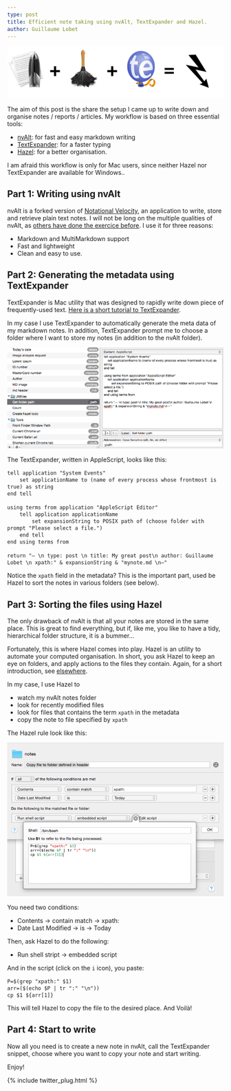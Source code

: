```yaml
---
type: post
title: Efficient note taking using nvAlt, TextExpander and Hazel.
author: Guillaume Lobet
---
```


![legend ](/img/nvalt/hazel-nvalt.png)

The aim of this post is the share the setup I came up to write down and organise notes / reports / articles. My workflow is based on three essential tools: 

- [nvAlt](http://brettterpstra.com/projects/nvalt/): for fast and easy markdown writing
- [TextExpander](http://smilesoftware.com/TextExpander/index.html): for a faster typing
- [Hazel](http://www.noodlesoft.com/hazel.php): for a better organisation.

<div class="message">
I am afraid this workflow is only for Mac users, since neither Hazel nor TextExpander are available for Windows..
</div>

## Part 1: Writing using nvAlt

nvAlt is a forked version of [Notational Velocity](http://notational.net/), an application to write, store and retrieve plain text notes. I will not be long on the multiple qualities of nvAlt, as [others have done the exercice before](http://www.macworld.com/article/2047073/nvalt-review-makes-writing-and-finding-plain-text-notes-simple.html). I use it for three reasons:

- Markdown and MultiMarkdown support
- Fast and lightweight
- Clean and easy to use.


## Part 2: Generating the metadata using TextExpander

TextExpander is Mac utility that was designed to rapidly write down piece of frequently-used text. [Here is a short tutorial to TextExpander](http://lifehacker.com/a-comprehensive-guide-to-textexpander-1616374942).

In my case I use TextExpander to automatically generate the meta data of my markdown notes. In addition, TextExpander prompt me to choose a folder where I want to store my notes (in addition to the nvAlt folder).


![legend ](/img/nvalt/textexpander.png)


The TextExpander, written in AppleScript, looks like this: 

	tell application "System Events"
    	set applicationName to (name of every process whose frontmost is true) as string
	end tell

	using terms from application "AppleScript Editor"
    	tell application applicationName
        	set expansionString to POSIX path of (choose folder with prompt "Please select a file.")
    	end tell
	end using terms from

	return "— \n type: post \n title: My great post\n author: Guillaume Lobet \n xpath:" & expansionString & "mynote.md \n—"
	
Notice the `xpath` field in the metadata? This is the important part, used be Hazel to sort the notes in various folders (see below).


## Part 3: Sorting the files using Hazel

The only drawback of nvAlt is that all your notes are stored in the same place. This is great to find everything, but if, like me, you like to have a tidy, hierarchical folder structure, it is a bummer...

Fortunately, this is where Hazel comes into play. Hazel is an utility to automate your computed organisation. In short, you ask Hazel to keep an eye on folders, and apply actions to the files they contain. Again, for a short introduction, see [elsewhere](http://computers.tutsplus.com/tutorials/9-hazel-rules-to-increase-your-productivity--mac-47144).

In my case, I use Hazel to

- watch my nvAlt notes folder
- look for recently modified files
- look for files that contains the term `xpath` in the metadata
- copy the note to file specified by `xpath`

The Hazel rule look like this:

![legend ](/img/nvalt/hazel.png)

You need two conditions:

- Contents -> contain match -> xpath:
- Date Last Modified -> is -> Today

Then, ask Hazel to do the following:

- Run shell stript -> embedded script

And in the script (click on the `i` icon), you paste:

	P=$(grep "xpath:" $1) 
	arr=($(echo $P | tr ":" "\n"))
	cp $1 ${arr[1]}
	
This will tell Hazel to copy the file to the desired place. And Voilà!

## Part 4: Start to write

Now all you need is to create a new note in nvAlt, call the TextExpander snippet, choose where you want to copy your note and start writing.

Enjoy!


{% include twitter_plug.html %}



